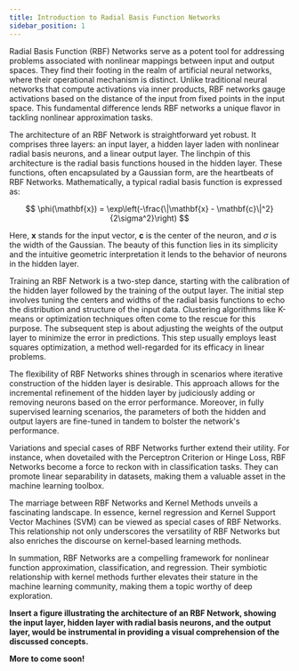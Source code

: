```yaml
---
title: Introduction to Radial Basis Function Networks
sidebar_position: 1
---
```


Radial Basis Function (RBF) Networks serve as a potent tool for addressing problems associated with nonlinear mappings between input and output spaces. They find their footing in the realm of artificial neural networks, where their operational mechanism is distinct. Unlike traditional neural networks that compute activations via inner products, RBF networks gauge activations based on the distance of the input from fixed points in the input space. This fundamental difference lends RBF networks a unique flavor in tackling nonlinear approximation tasks.

The architecture of an RBF Network is straightforward yet robust. It comprises three layers: an input layer, a hidden layer laden with nonlinear radial basis neurons, and a linear output layer. The linchpin of this architecture is the radial basis functions housed in the hidden layer. These functions, often encapsulated by a Gaussian form, are the heartbeats of RBF Networks. Mathematically, a typical radial basis function is expressed as:

$$
\phi(\mathbf{x}) = \exp\left(-\frac{\|\mathbf{x} - \mathbf{c}\|^2}{2\sigma^2}\right)
$$

Here, $\mathbf{x}$ stands for the input vector, $\mathbf{c}$ is the center of the neuron, and $\sigma$ is the width of the Gaussian. The beauty of this function lies in its simplicity and the intuitive geometric interpretation it lends to the behavior of neurons in the hidden layer.

Training an RBF Network is a two-step dance, starting with the calibration of the hidden layer followed by the training of the output layer. The initial step involves tuning the centers and widths of the radial basis functions to echo the distribution and structure of the input data. Clustering algorithms like K-means or optimization techniques often come to the rescue for this purpose. The subsequent step is about adjusting the weights of the output layer to minimize the error in predictions. This step usually employs least squares optimization, a method well-regarded for its efficacy in linear problems.

The flexibility of RBF Networks shines through in scenarios where iterative construction of the hidden layer is desirable. This approach allows for the incremental refinement of the hidden layer by judiciously adding or removing neurons based on the error performance. Moreover, in fully supervised learning scenarios, the parameters of both the hidden and output layers are fine-tuned in tandem to bolster the network's performance.

Variations and special cases of RBF Networks further extend their utility. For instance, when dovetailed with the Perceptron Criterion or Hinge Loss, RBF Networks become a force to reckon with in classification tasks. They can promote linear separability in datasets, making them a valuable asset in the machine learning toolbox.

The marriage between RBF Networks and Kernel Methods unveils a fascinating landscape. In essence, kernel regression and Kernel Support Vector Machines (SVM) can be viewed as special cases of RBF Networks. This relationship not only underscores the versatility of RBF Networks but also enriches the discourse on kernel-based learning methods.

In summation, RBF Networks are a compelling framework for nonlinear function approximation, classification, and regression. Their symbiotic relationship with kernel methods further elevates their stature in the machine learning community, making them a topic worthy of deep exploration.

**Insert a figure illustrating the architecture of an RBF Network, showing the input layer, hidden layer with radial basis neurons, and the output layer, would be instrumental in providing a visual comprehension of the discussed concepts.**

**More to come soon!**